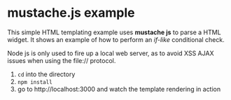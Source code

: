 # mustache.js example

This simple HTML templating example uses **mustache js** to parse a HTML widget. It shows an example of how to perform an *if-like* conditional check. 

Node js is only used to fire up a local web server, as to avoid XSS AJAX issues when using the file:// protocol.

1. `cd` into the directory
2. `npm install`
3. go to http://localhost:3000 and watch the template rendering in action